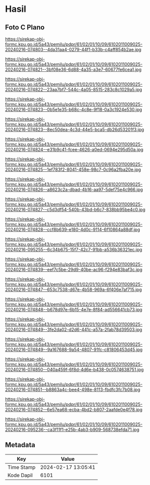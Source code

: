 # Hasil

## Foto C Plano

https://sirekap-obj-formc.kpu.go.id/5a43/pemilu/pdpr/61/02/01/10/09/6102011009025-20240216-074803--4da31aa4-0279-44f1-b33b-c4aff854b2ae.jpg

https://sirekap-obj-formc.kpu.go.id/5a43/pemilu/pdpr/61/02/01/10/09/6102011009025-20240216-074821--3bf08e36-6d88-4a35-a3e7-60677fe6cea1.jpg

https://sirekap-obj-formc.kpu.go.id/5a43/pemilu/pdpr/61/02/01/10/09/6102011009025-20240216-074822--23aa7bf7-544c-4a05-8515-283c8c1029a5.jpg

https://sirekap-obj-formc.kpu.go.id/5a43/pemilu/pdpr/61/02/01/10/09/6102011009025-20240216-074823--0b5e1e35-b68c-4c8e-9f18-0a3c1924e530.jpg

https://sirekap-obj-formc.kpu.go.id/5a43/pemilu/pdpr/61/02/01/10/09/6102011009025-20240216-074823--8ec50dea-4c3d-44e5-bca5-db26d53201f3.jpg

https://sirekap-obj-formc.kpu.go.id/5a43/pemilu/pdpr/61/02/01/10/09/6102011009025-20240216-074824--e31b9c41-fcee-4626-a0ed-0694e295d50a.jpg

https://sirekap-obj-formc.kpu.go.id/5a43/pemilu/pdpr/61/02/01/10/09/6102011009025-20240216-074825--1ef783f2-8041-458e-98c7-0c96a2fba20e.jpg

https://sirekap-obj-formc.kpu.go.id/5a43/pemilu/pdpr/61/02/01/10/09/6102011009025-20240216-074826--a8623c2a-dbad-4b16-aa97-5def75e4c966.jpg

https://sirekap-obj-formc.kpu.go.id/5a43/pemilu/pdpr/61/02/01/10/09/6102011009025-20240216-074827--c5d3df54-540b-43bd-b6c7-838bb95be4c0.jpg

https://sirekap-obj-formc.kpu.go.id/5a43/pemilu/pdpr/61/02/01/10/09/6102011009025-20240216-074828--ccf8b639-e180-4d0c-9114-6f10864a88df.jpg

https://sirekap-obj-formc.kpu.go.id/5a43/pemilu/pdpr/61/02/01/10/09/6102011009025-20240216-095255--6c34b675-15f7-42c7-91bb-a536b36321ec.jpg

https://sirekap-obj-formc.kpu.go.id/5a43/pemilu/pdpr/61/02/01/10/09/6102011009025-20240216-074839--eef7c5be-29d9-40be-ac96-f294e83baf3c.jpg

https://sirekap-obj-formc.kpu.go.id/5a43/pemilu/pdpr/61/02/01/10/09/6102011009025-20240216-074847--653c7538-d67e-4b58-969a-6f406e7af715.jpg

https://sirekap-obj-formc.kpu.go.id/5a43/pemilu/pdpr/61/02/01/10/09/6102011009025-20240216-074848--b678d97e-6b15-4e7e-8f84-ad556641cb73.jpg

https://sirekap-obj-formc.kpu.go.id/5a43/pemilu/pdpr/61/02/01/10/09/6102011009025-20240216-074849--3fe2da02-d2d6-441c-a57a-2fab78d39503.jpg

https://sirekap-obj-formc.kpu.go.id/5a43/pemilu/pdpr/61/02/01/10/09/6102011009025-20240216-074849--9a167688-9a54-4807-91fc-c81806453d45.jpg

https://sirekap-obj-formc.kpu.go.id/5a43/pemilu/pdpr/61/02/01/10/09/6102011009025-20240216-074850--040a459f-6f8d-4d6e-b438-0c0574638751.jpg

https://sirekap-obj-formc.kpu.go.id/5a43/pemilu/pdpr/61/02/01/10/09/6102011009025-20240216-074851--b8863a4c-bee4-498e-8113-fbdfc3fc7b08.jpg

https://sirekap-obj-formc.kpu.go.id/5a43/pemilu/pdpr/61/02/01/10/09/6102011009025-20240216-074852--6e57ea68-ecba-4bd2-b807-2aafde0e4f78.jpg

https://sirekap-obj-formc.kpu.go.id/5a43/pemilu/pdpr/61/02/01/10/09/6102011009025-20240216-095236--ca3f11f1-e25b-4ab3-b909-568738efda71.jpg


## Metadata

| Key        | Value               |
| ---------- | ------------------- |
| Time Stamp | 2024-02-17 13:05:41 |
| Kode Dapil | 6101                |



